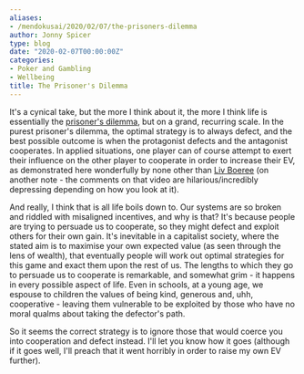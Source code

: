 ```yaml
---
aliases:
- /mendokusai/2020/02/07/the-prisoners-dilemma
author: Jonny Spicer
type: blog
date: "2020-02-07T00:00:00Z"
categories:
- Poker and Gambling
- Wellbeing
title: The Prisoner's Dilemma
---
```

It's a cynical take, but the more I think about it, the more I think life is essentially the [prisoner's dilemma](https://en.wikipedia.org/wiki/Prisoner%27s_dilemma), but on a grand, recurring scale. In the purest prisoner's dilemma, the optimal strategy is to
always defect, and the best possible outcome is when the protagonist defects and the antagonist cooperates. In applied situations,
one player can of course attempt to exert their influence on the other player to cooperate in order to increase their EV, as
demonstrated here wonderfully by none other than [Liv Boeree](https://www.youtube.com/watch?v=y6GhbT-zEfc) (on another note - the
comments on that video are hilarious/incredibly depressing depending on how you look at it).

And really, I think that is all life boils down to. Our systems are so broken and riddled with misaligned incentives, and why is
that? It's because people are trying to persuade us to cooperate, so they might defect and exploit others for their own gain. It's
inevitable in a capitalist society, where the stated aim is to maximise your own expected value (as seen through the lens of wealth), that
eventually people will work out optimal strategies for this game and exact them upon the rest of us. The lengths to which they go
to persuade us to cooperate is remarkable, and somewhat grim - it happens in every possible aspect of life. Even in schools, at a
young age, we espouse to children the values of being kind, generous and, uhh, cooperative - leaving them vulnerable to be exploited
by those who have no moral qualms about taking the defector's path.

So it seems the correct strategy is to ignore those that would coerce you into cooperation and defect instead. I'll let you know
how it goes (although if it goes well, I'll preach that it went horribly in order to raise my own EV further).
